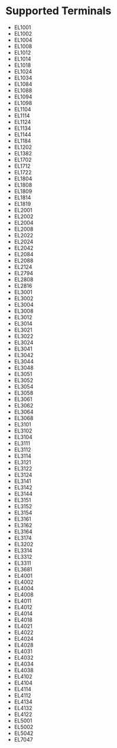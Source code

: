 # Supported Terminals

* EL1001
* EL1002
* EL1004
* EL1008
* EL1012
* EL1014
* EL1018
* EL1024
* EL1034
* EL1084
* EL1088
* EL1094
* EL1098
* EL1104
* EL1114
* EL1124
* EL1134
* EL1144
* EL1184
* EL1202
* EL1382
* EL1702
* EL1712
* EL1722
* EL1804
* EL1808
* EL1809
* EL1814
* EL1819
* EL2001
* EL2002
* EL2004
* EL2008
* EL2022
* EL2024
* EL2042
* EL2084
* EL2088
* EL2124
* EL2794
* EL2808
* EL2816
* EL3001
* EL3002
* EL3004
* EL3008
* EL3012
* EL3014
* EL3021
* EL3022
* EL3024
* EL3041
* EL3042
* EL3044
* EL3048
* EL3051
* EL3052
* EL3054
* EL3058
* EL3061
* EL3062
* EL3064
* EL3068
* EL3101
* EL3102
* EL3104
* EL3111
* EL3112
* EL3114
* EL3121
* EL3122
* EL3124
* EL3141
* EL3142
* EL3144
* EL3151
* EL3152
* EL3154
* EL3161
* EL3162
* EL3164
* EL3174
* EL3202
* EL3314
* EL3312
* EL3311
* EL3681
* EL4001
* EL4002
* EL4004
* EL4008
* EL4011
* EL4012
* EL4014
* EL4018
* EL4021
* EL4022
* EL4024
* EL4028
* EL4031
* EL4032
* EL4034
* EL4038
* EL4102
* EL4104
* EL4114
* EL4112
* EL4134
* EL4132
* EL4122
* EL5001
* EL5002
* EL5042
* EL7047


